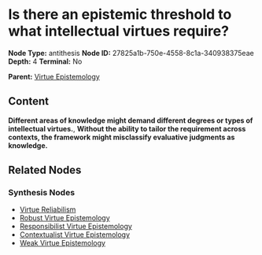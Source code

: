 # Is there an epistemic threshold to what intellectual virtues require?

**Node Type:** antithesis
**Node ID:** 27825a1b-750e-4558-8c1a-340938375eae
**Depth:** 4
**Terminal:** No

**Parent:** [Virtue Epistemology](virtue-epistemology-synthesis-7b020d69-e86c-4087-b733-fe2b6f427ba6.md)

## Content

**Different areas of knowledge might demand different degrees or types of intellectual virtues.**, **Without the ability to tailor the requirement across contexts, the framework might misclassify evaluative judgments as knowledge.**

## Related Nodes

### Synthesis Nodes

- [Virtue Reliabilism](virtue-reliabilism-synthesis-0cbef3c3-52ac-4f42-9477-a2430ac86ee3.md)
- [Robust Virtue Epistemology](robust-virtue-epistemology-synthesis-4c76ce41-5134-4384-9e29-9962efd6c0ff.md)
- [Responsibilist Virtue Epistemology](responsibilist-virtue-epistemology-synthesis-06763765-b67f-4023-9887-798a1272658a.md)
- [Contextualist Virtue Epistemology](contextualist-virtue-epistemology-synthesis-01fa1c95-6313-4260-af9e-5fa02a9a6065.md)
- [Weak Virtue Epistemology](weak-virtue-epistemology-synthesis-4a1c2e48-b941-456b-9373-92131477f409.md)
